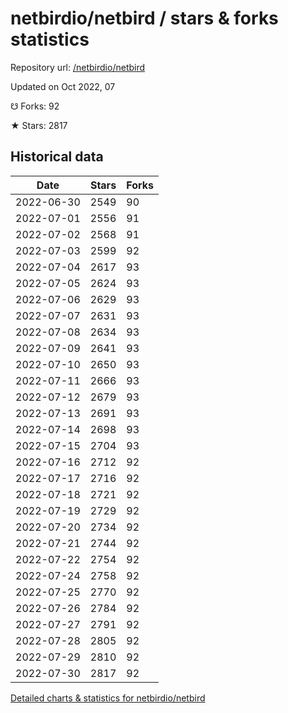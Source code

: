 # netbirdio/netbird / stars & forks statistics

Repository url: [/netbirdio/netbird](https://github.com/netbirdio/netbird)

Updated on Oct 2022, 07

☋ Forks: 92

★ Stars: 2817

## Historical data
| Date | Stars | Forks |
|------|-------|-------|
| 2022-06-30 | 2549 | 90 | 
| 2022-07-01 | 2556 | 91 | 
| 2022-07-02 | 2568 | 91 | 
| 2022-07-03 | 2599 | 92 | 
| 2022-07-04 | 2617 | 93 | 
| 2022-07-05 | 2624 | 93 | 
| 2022-07-06 | 2629 | 93 | 
| 2022-07-07 | 2631 | 93 | 
| 2022-07-08 | 2634 | 93 | 
| 2022-07-09 | 2641 | 93 | 
| 2022-07-10 | 2650 | 93 | 
| 2022-07-11 | 2666 | 93 | 
| 2022-07-12 | 2679 | 93 | 
| 2022-07-13 | 2691 | 93 | 
| 2022-07-14 | 2698 | 93 | 
| 2022-07-15 | 2704 | 93 | 
| 2022-07-16 | 2712 | 92 | 
| 2022-07-17 | 2716 | 92 | 
| 2022-07-18 | 2721 | 92 | 
| 2022-07-19 | 2729 | 92 | 
| 2022-07-20 | 2734 | 92 | 
| 2022-07-21 | 2744 | 92 | 
| 2022-07-22 | 2754 | 92 | 
| 2022-07-24 | 2758 | 92 | 
| 2022-07-25 | 2770 | 92 | 
| 2022-07-26 | 2784 | 92 | 
| 2022-07-27 | 2791 | 92 | 
| 2022-07-28 | 2805 | 92 | 
| 2022-07-29 | 2810 | 92 | 
| 2022-07-30 | 2817 | 92 | 


[Detailed charts & statistics for netbirdio/netbird](https://reviewgithub.com/rep/netbirdio/netbird)
